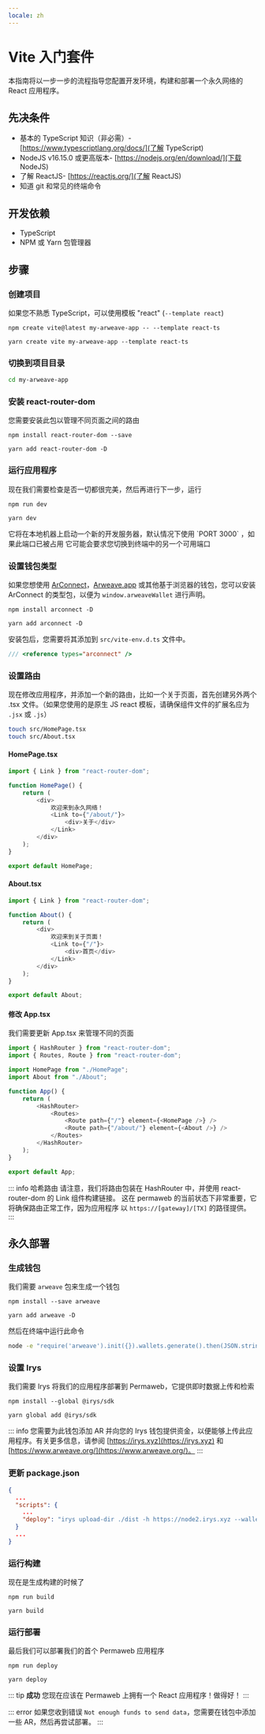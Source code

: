 ```yaml
---
locale: zh
---
```


# Vite 入门套件

本指南将以一步一步的流程指导您配置开发环境，构建和部署一个永久网络的 React 应用程序。

## 先决条件

-   基本的 TypeScript 知识（非必需）- [https://www.typescriptlang.org/docs/](了解 TypeScript)
-   NodeJS v16.15.0 或更高版本- [https://nodejs.org/en/download/](下载 NodeJS)
-   了解 ReactJS- [https://reactjs.org/](了解 ReactJS)
-   知道 git 和常见的终端命令

## 开发依赖

-   TypeScript
-   NPM 或 Yarn 包管理器

## 步骤

### 创建项目

如果您不熟悉 TypeScript，可以使用模板 "react" (`--template react`)

<CodeGroup>
  <CodeGroupItem title="NPM">
  
```console:no-line-numbers
npm create vite@latest my-arweave-app -- --template react-ts
```

  </CodeGroupItem>
  <CodeGroupItem title="YARN">
  
```console:no-line-numbers
yarn create vite my-arweave-app --template react-ts
```

  </CodeGroupItem>
</CodeGroup>

### 切换到项目目录

```sh
cd my-arweave-app
```

### 安装 react-router-dom

您需要安装此包以管理不同页面之间的路由

<CodeGroup>
  <CodeGroupItem title="NPM">
  
```console:no-line-numbers
npm install react-router-dom --save
```

  </CodeGroupItem>
  <CodeGroupItem title="YARN">
  
```console:no-line-numbers
yarn add react-router-dom -D
```

  </CodeGroupItem>
</CodeGroup>

### 运行应用程序

现在我们需要检查是否一切都很完美，然后再进行下一步，运行
<CodeGroup>
<CodeGroupItem title="NPM">

```console:no-line-numbers
npm run dev
```

  </CodeGroupItem>
  <CodeGroupItem title="YARN">
  
```console:no-line-numbers
yarn dev
```

  </CodeGroupItem>
</CodeGroup>
它将在本地机器上启动一个新的开发服务器，默认情况下使用 `PORT 3000` ，如果此端口已被占用
它可能会要求您切换到终端中的另一个可用端口

### 设置钱包类型

如果您想使用 [ArConnect](https://arconnect.io)，[Arweave.app](https://arweave.app) 或其他基于浏览器的钱包，您可以安装 ArConnect 的类型包，以便为 `window.arweaveWallet` 进行声明。
<CodeGroup>
<CodeGroupItem title="NPM">

```console:no-line-numbers
npm install arconnect -D
```

  </CodeGroupItem>
  <CodeGroupItem title="YARN">
  
```console:no-line-numbers
yarn add arconnect -D
```

  </CodeGroupItem>
</CodeGroup>

安装包后，您需要将其添加到 `src/vite-env.d.ts` 文件中。

```ts
/// <reference types="arconnect" />
```

### 设置路由

现在修改应用程序，并添加一个新的路由，比如一个关于页面，首先创建另外两个 .tsx 文件。（如果您使用的是原生 JS react 模板，请确保组件文件的扩展名应为 `.jsx` 或 `.js`）

```sh
touch src/HomePage.tsx
touch src/About.tsx
```

#### HomePage.tsx

```ts
import { Link } from "react-router-dom";

function HomePage() {
	return (
		<div>
			欢迎来到永久网络！
			<Link to={"/about/"}>
				<div>关于</div>
			</Link>
		</div>
	);
}

export default HomePage;
```

#### About.tsx

```ts
import { Link } from "react-router-dom";

function About() {
	return (
		<div>
			欢迎来到关于页面！
			<Link to={"/"}>
				<div>首页</div>
			</Link>
		</div>
	);
}

export default About;
```

#### 修改 App.tsx

我们需要更新 App.tsx 来管理不同的页面

```ts
import { HashRouter } from "react-router-dom";
import { Routes, Route } from "react-router-dom";

import HomePage from "./HomePage";
import About from "./About";

function App() {
	return (
		<HashRouter>
			<Routes>
				<Route path={"/"} element={<HomePage />} />
				<Route path={"/about/"} element={<About />} />
			</Routes>
		</HashRouter>
	);
}

export default App;
```

::: info 哈希路由
请注意，我们将路由包装在 HashRouter 中，并使用 react-router-dom 的 Link 组件构建链接。
这在 permaweb 的当前状态下非常重要，它将确保路由正常工作，因为应用程序
以 `https://[gateway]/[TX]` 的路径提供。
:::

## 永久部署

### 生成钱包

我们需要 `arweave` 包来生成一个钱包

<CodeGroup>
<CodeGroupItem title="NPM">

```console:no-line-numbers
npm install --save arweave
```

  </CodeGroupItem>
  <CodeGroupItem title="YARN">
  
```console:no-line-numbers
yarn add arweave -D
```

  </CodeGroupItem>
</CodeGroup>

然后在终端中运行此命令

```sh
node -e "require('arweave').init({}).wallets.generate().then(JSON.stringify).then(console.log.bind(console))" > wallet.json
```

### 设置 Irys

我们需要 Irys 将我们的应用程序部署到 Permaweb，它提供即时数据上传和检索

<CodeGroup>
  <CodeGroupItem title="NPM">
  
```console:no-line-numbers
npm install --global @irys/sdk
```

  </CodeGroupItem>
  <CodeGroupItem title="YARN">
  
```console:no-line-numbers
yarn global add @irys/sdk
```

  </CodeGroupItem>
</CodeGroup>

::: info
您需要为此钱包添加 AR 并向您的 Irys 钱包提供资金，以便能够上传此应用程序。有关更多信息，请参阅 [https://irys.xyz](https://irys.xyz) 和 [https://www.arweave.org/](https://www.arweave.org/)。
:::

### 更新 package.json

```json
{
  ...
  "scripts": {
    ...
    "deploy": "irys upload-dir ./dist -h https://node2.irys.xyz --wallet ./wallet.json -c arweave --index-file index.html --no-confirmation"
  }
  ...
}
```

### 运行构建

现在是生成构建的时候了

<CodeGroup>
  <CodeGroupItem title="NPM">
  
```console:no-line-numbers
npm run build
```

  </CodeGroupItem>
  <CodeGroupItem title="YARN">
  
```console:no-line-numbers
yarn build
```

  </CodeGroupItem>
</CodeGroup>

### 运行部署

最后我们可以部署我们的首个 Permaweb 应用程序

<CodeGroup>
  <CodeGroupItem title="NPM">
  
```console:no-line-numbers
npm run deploy
```

  </CodeGroupItem>
  <CodeGroupItem title="YARN">
  
```console:no-line-numbers
yarn deploy
```

  </CodeGroupItem>
</CodeGroup>

::: tip **成功**
您现在应该在 Permaweb 上拥有一个 React 应用程序！做得好！
:::

::: error
如果您收到错误 `Not enough funds to send data`，您需要在钱包中添加一些 AR，然后再尝试部署。
:::
